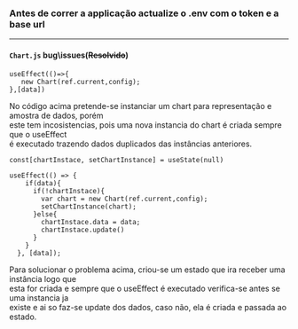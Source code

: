 
### Antes de correr a applicação actualize o .env com o token e a base url

---
#### `Chart.js` bug\issues(~~Resolvido~~)

```
useEffect(()=>{
   new Chart(ref.current,config);
},[data])
```

No código acima pretende-se instanciar um chart para representação e amostra de dados, porém<br/>
este tem incosistencias, pois uma nova instancia do chart é criada sempre que o useEffect<br/>
é executado trazendo dados duplicados das instâncias anteriores. 


```
const[chartInstace, setChartInstance] = useState(null)

useEffect(() => {
    if(data){
      if(!chartInstace){
        var chart = new Chart(ref.current,config);
        setChartInstance(chart);
      }else{
        chartInstace.data = data;
        chartInstace.update()
      }
    }
  }, [data]);
```

Para solucionar o problema acima, criou-se um estado que ira receber uma instância logo que<br/> 
esta for criada e sempre que o useEffect é executado verifica-se antes se uma instancia ja<br/>
existe e ai so faz-se update dos dados, caso não, ela é criada e passada ao estado.




